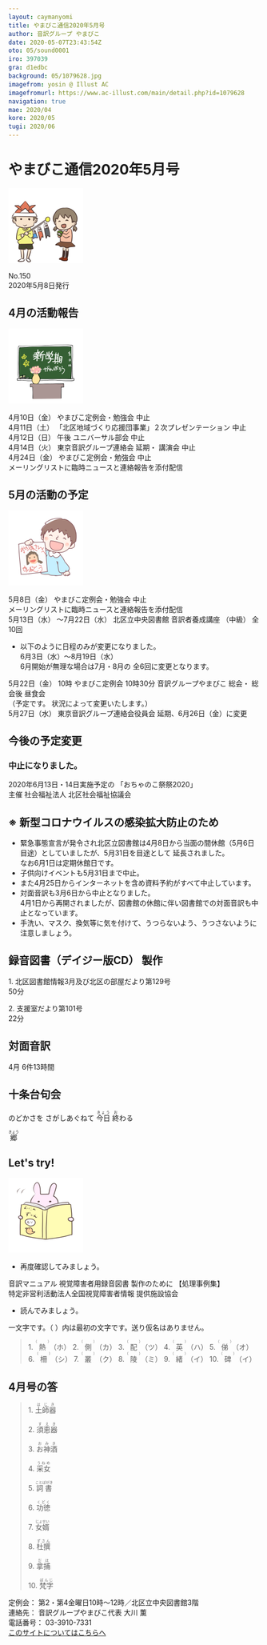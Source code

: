 ```yaml
---
layout: caymanyomi
title: やまびこ通信2020年5月号
author: 音訳グループ やまびこ
date: 2020-05-07T23:43:54Z
oto: 05/sound0001
iro: 397039
gra: d1edbc
background: 05/1079628.jpg
imagefrom: yosin @ Illust AC
imagefromurl: https://www.ac-illust.com/main/detail.php?id=1079628
navigation: true
mae: 2020/04
kore: 2020/05
tugi: 2020/06
---
```

   


# <span data-dur="4.3" data-begin="2.750" id="xmri_0001">やまびこ通信2020年5月号</span>

<img class="migi" src="media/05/cut1.png" alt="" />


<span data-dur="2.511" data-begin="7.050" id="xmri_0002">No.150</span>  
<span data-dur="4.79" data-begin="9.561" id="xmri_0003">2020年5月8日発行</span>

## <span data-dur="3.563" data-begin="20.116" id="xmri_0006">4月の活動報告</span>

<img class="migi" src="media/05/cut2.png" alt="" />


<span data-dur="2.276" data-begin="23.679" id="xmri_0007">4月10日（金）</span>
<span data-dur="4.445" data-begin="25.955" id="xmri_0008">やまびこ定例会・勉強会 中止</span>  
<span data-dur="2.54" data-begin="30.400" id="xmri_0009">4月11日（土）</span>
<span data-dur="5.956" data-begin="32.940" id="xmri_000A">「北区地域づくり応援団事業」２次プレゼンテーション 中止</span>  
<span data-dur="2.595" data-begin="38.896" id="xmri_000B">4月12日（日）</span>
<span data-dur="0.975" data-begin="41.491" id="xmri_000C">午後</span>
<span data-dur="3.376" data-begin="42.466" id="xmri_000D">ユニバーサル部会 中止</span>  
<span data-dur="2.47" data-begin="45.842" id="xmri_000E">4月14日（火）</span>
<span data-dur="3.358" data-begin="48.312" id="xmri_000F">東京音訳グループ連絡会 延期・</span>
<span data-dur="2.922" data-begin="51.670" id="xmri_0010">講演会 中止</span>  
<span data-dur="2.712" data-begin="54.592" id="xmri_0011">4月24日（金）</span>
<span data-dur="4.446" data-begin="57.304" id="xmri_0012">やまびこ定例会・勉強会 中止</span>  
<span data-dur="7.181" data-begin="61.750" id="xmri_0013">メーリングリストに臨時ニュースと連絡報告を添付配信</span>

## <span data-dur="3.622" data-begin="68.931" id="xmri_0014">5月の活動の予定</span>

<img class="migi" src="media/05/cut3.png" alt="" />


<span data-dur="2.364" data-begin="72.553" id="xmri_0015">5月8日（金）</span>
<span data-dur="4.445" data-begin="74.917" id="xmri_0016">やまびこ定例会・勉強会 中止</span>  
<span data-dur="5.781" data-begin="79.362" id="xmri_0017">メーリングリストに臨時ニュースと連絡報告を添付配信</span>  
<span data-dur="2.741" data-begin="85.143" id="xmri_0018">5月13日（水）</span>
<span data-dur="3.377" data-begin="87.884" id="xmri_0019">～7月22日（水）</span>
<span data-dur="4.901" data-begin="91.261" id="xmri_001A">北区立中央図書館 音訳者養成講座 （中級）</span>
<span data-dur="2.202" data-begin="96.162" id="xmri_001B">全10回</span>

- <span data-dur="5.461" data-begin="98.364" id="xmri_001C">以下のように日程のみが変更になりました。</span>  
<span data-dur="2.389" data-begin="103.825" id="xmri_001D">6月3日（水）</span><span data-dur="3.676" data-begin="106.214" id="xmri_001E">～8月19日（水）</span>  
<span data-dur="2.631" data-begin="109.890" id="xmri_001F">6月開始が無理な場合は</span><span data-dur="6.398" data-begin="112.521" id="xmri_0020">7月・8月の 全6回に変更となります。</span>

<span data-dur="2.715" data-begin="118.919" id="xmri_0021">5月22日（金）</span>
<span data-dur="1.094" data-begin="121.634" id="xmri_0022">10時</span>
<span data-dur="2.321" data-begin="122.728" id="xmri_0023">やまびこ定例会</span>
<span data-dur="1.924" data-begin="125.049" id="xmri_0024">10時30分</span>
<span data-dur="2.993" data-begin="126.973" id="xmri_0025">音訳グループやまびこ 総会・</span>
<span data-dur="2.894" data-begin="129.966" id="xmri_0026">総会後 昼食会</span>  
<span data-dur="2.18" data-begin="132.860" id="xmri_0027">（予定です。</span>
<span data-dur="4.534" data-begin="135.040" id="xmri_0028">状況によって変更いたします。）</span>  
<span data-dur="2.792" data-begin="139.574" id="xmri_0029">5月27日（水）</span>
<span data-dur="4.346" data-begin="142.366" id="xmri_002A">東京音訳グループ連絡会役員会 延期、</span><span data-dur="2.859" data-begin="146.712" id="xmri_002B">6月26日（金）</span><span data-dur="3.737" data-begin="149.571" id="xmri_002C">に変更</span>

## <span data-dur="3.395" data-begin="153.308" id="xmri_002D">今後の予定変更</span>


### <span data-dur="3.788" data-begin="156.703" id="xmri_002E">中止になりました。</span>

<span data-dur="5.466" data-begin="160.491" id="xmri_002F">2020年6月13日・14日実施予定の</span>
<span data-dur="3.071" data-begin="165.957" id="xmri_0030">「おちゃのこ祭祭2020」</span>  
<span data-dur="1.157" data-begin="169.028" id="xmri_0031">主催</span>
<span data-dur="6.004" data-begin="170.185" id="xmri_0032">社会福祉法人 北区社会福祉協議会</span>

## <span data-dur="5.274" data-begin="176.189" id="xmri_0033">※ 新型コロナウイルスの感染拡大防止のため</span>

- <span data-dur="2.92" data-begin="181.463" id="xmri_0034">緊急事態宣言が発令され</span><span data-dur="5.352" data-begin="184.383" id="xmri_0035">北区立図書館は4月8日から当面の間休館</span><span data-dur="3.308" data-begin="189.735" id="xmri_0036">（5月6日 目途）としていましたが、</span><span data-dur="5.816" data-begin="193.043" id="xmri_0037">5月31日を目途として 延長されました。</span>  
<span data-dur="5.282" data-begin="198.859" id="xmri_0038">なお6月1日は定期休館日です。</span>
- <span data-dur="6.005" data-begin="204.141" id="xmri_0039">子供向けイベントも5月31日まで中止。</span>
- <span data-dur="3.008" data-begin="210.146" id="xmri_003A">また4月25日から</span><span data-dur="6.358" data-begin="213.154" id="xmri_003B">インターネットを含め資料予約がすべて中止しています。</span>
- <span data-dur="5.485" data-begin="219.512" id="xmri_003C">対面音訳も3月6日から中止となりました。</span>  
<span data-dur="3.191" data-begin="224.997" id="xmri_003D">4月1日から再開されましたが、</span><span data-dur="7.367" data-begin="228.188" id="xmri_003E">図書館の休館に伴い図書館での対面音訳も中止となっています。</span>
- <span data-dur="3.493" data-begin="235.555" id="xmri_003F">手洗い、マスク、換気等に気を付けて、</span><span data-dur="5.756" data-begin="239.048" id="xmri_0040">うつらないよう、うつさないように注意しましょう。</span>

## <span data-dur="5.043" data-begin="244.804" id="xmri_0041">録音図書（デイジー版CD） 製作</span>


<span data-dur="0.942" data-begin="251.454" id="xmri_0043">1.</span>
<span data-dur="6.533" data-begin="252.396" id="xmri_0044">北区図書館情報3月及び北区の部屋だより第129号</span>  
<span data-dur="2.249" data-begin="258.929" id="xmri_0045">50分</span>

<span data-dur="0.72" data-begin="261.178" id="xmri_0046">2.</span>
<span data-dur="3.048" data-begin="261.898" id="xmri_0047">支援室だより第101号</span>  
<span data-dur="3.867" data-begin="264.946" id="xmri_0048">22分</span>

## <span data-dur="2.864" data-begin="268.813" id="xmri_0049">対面音訳</span>


<span data-dur="1.209" data-begin="271.677" id="xmri_004A">4月</span>
<span data-dur="4.664" data-begin="272.886" id="xmri_004B">6件13時間</span>

## <span data-dur="3.628" data-begin="277.550" id="xmri_004C">十条台句会</span>

<span data-dur="12.323" data-begin="281.178" id="xmri_004D">のどかさを
さがしあぐねて
<ruby>今日<rt>きょう</rt> </ruby><ruby>終<rt>お</rt></ruby>わる</span>

<span data-dur="3.13" data-begin="293.501" id="xmri_0053" class="haigo"><ruby>郷<rt>きょう</rt></ruby></span>


## <span data-dur="2.45" data-begin="297.131" id="xmri_0055">Let's try!</span>

<img class="migi" src="media/05/cut4.png" alt="" />


- <span data-dur="3.699" data-begin="299.581" id="xmri_0056">再度確認してみましょう。</span>

<span data-dur="1.64" data-begin="303.280" id="xmri_0057">音訳マニュアル</span>
<span data-dur="4.054" data-begin="304.920" id="xmri_0058">視覚障害者用録音図書 製作のために</span>
<span data-dur="2.061" data-begin="308.974" id="xmri_0059">【処理事例集】</span>  
<span data-dur="8.166" data-begin="311.035" id="xmri_005A">特定非営利活動法人全国視覚障害者情報 提供施設協会</span>

- <span data-dur="3.707" data-begin="319.201" id="xmri_005B">読んでみましょう。</span>

<span data-dur="4.766" data-begin="322.908" id="xmri_005C">一文字です。（ ）内は最初の文字です。送り仮名はありません。</span>

<blockquote markdown="1">
1. <ruby>熱<rt>（　　　）</rt></ruby>（ホ）
2. <ruby>側<rt>（　　　）</rt></ruby>（カ）
3. <ruby>配<rt>（　　　）</rt></ruby>（ツ）
4. <ruby>英<rt>（　　　）</rt></ruby>（ハ）
5. <ruby>俤<rt>（　　　）</rt></ruby>（オ）
6. <ruby>柵<rt>（　　　）</rt></ruby>（シ）
7. <ruby>叢<rt>（　　　）</rt></ruby>（ク）
8. <ruby>陵<rt>（　　　）</rt></ruby>（ミ）
9. <ruby>緒<rt>（　　　）</rt></ruby>（イ）
10. <ruby>碑<rt>（　　　）</rt></ruby>（イ）
</blockquote>
 
 
## <span data-dur="3.15" data-begin="327.674" id="xmri_005D">4月号の答</span>

<blockquote markdown="1">
<span data-dur="0.941" data-begin="330.824" id="xmri_005E">1.</span>
<span data-dur="1.523" data-begin="331.765" id="xmri_005F"><ruby>土師器<rt>はじき</rt></ruby></span>

<span data-dur="0.72" data-begin="333.288" id="xmri_0060">2.</span>
<span data-dur="1.61" data-begin="334.008" id="xmri_0061"><ruby>須恵器<rt>すえき</rt></ruby></span>

<span data-dur="0.968" data-begin="335.618" id="xmri_0062">3.</span>
<span data-dur="1.632" data-begin="336.586" id="xmri_0063"><ruby>お神酒<rt>おみき</rt></ruby></span>

<span data-dur="0.898" data-begin="338.218" id="xmri_0064">4.</span>
<span data-dur="1.542" data-begin="339.116" id="xmri_0065"><ruby>采女<rt>うねめ</rt></ruby></span>

<span data-dur="0.776" data-begin="340.658" id="xmri_0066">5.</span>
<span data-dur="1.912" data-begin="341.434" id="xmri_0067"><ruby>詞書<rt>ことばがき</rt></ruby></span>

<span data-dur="0.946" data-begin="343.346" id="xmri_0068">6.</span>
<span data-dur="1.451" data-begin="344.292" id="xmri_0069"><ruby>功徳<rt>くどく</rt></ruby></span>

<span data-dur="0.918" data-begin="345.743" id="xmri_006A">7.</span>
<span data-dur="1.678" data-begin="346.661" id="xmri_006B"><ruby>女婿<rt>じょせい</rt></ruby></span>

<span data-dur="0.949" data-begin="348.339" id="xmri_006C">8.</span>
<span data-dur="1.654" data-begin="349.288" id="xmri_006D"><ruby>杜撰<rt>ずさん</rt></ruby></span>

<span data-dur="0.896" data-begin="350.942" id="xmri_006E">9.</span>
<span data-dur="1.503" data-begin="351.838" id="xmri_006F"><ruby>拿捕<rt>だほ</rt></ruby></span>

<span data-dur="0.909" data-begin="353.341" id="xmri_0070">10.</span>
<span data-dur="1.671" data-begin="354.250" id="xmri_0071"><ruby>梵字<rt>ぼんじ</rt></ruby></span>
</blockquote>


<span data-dur="1.277" data-begin="355.921" id="xmri_0072">定例会：</span>
<span data-dur="6.863" data-begin="357.198" id="xmri_0073">第2・第4金曜日10時～12時／北区立中央図書館3階</span>  
<span data-dur="1.54" data-begin="364.061" id="xmri_0074">連絡先：</span>
<span data-dur="4.346" data-begin="365.601" id="xmri_0075">音訳グループやまびこ代表 大川 薫</span>  
<span data-dur="1.652" data-begin="369.947" id="xmri_0076">電話番号：</span>
<span data-dur="4.791" data-begin="371.599" id="xmri_0077">03-3910-7331</span>  
<a href="mailto:ymbk2016ml@gmail.com?Subject=やまびこウェブサイトについて" data-dur="6.205" data-begin="376.390" id="xmri_0078">このサイトについてはこちらへ</a>

